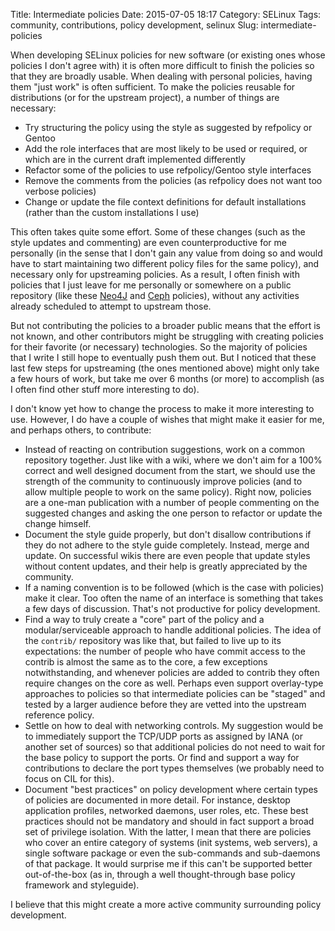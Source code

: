 Title: Intermediate policies
Date: 2015-07-05 18:17
Category: SELinux
Tags: community, contributions, policy development, selinux
Slug: intermediate-policies

When developing SELinux policies for new software (or existing ones
whose policies I don't agree with) it is often more difficult to finish
the policies so that they are broadly usable. When dealing with personal
policies, having them "just work" is often sufficient. To make the
policies reusable for distributions (or for the upstream project), a
number of things are necessary:

-   Try structuring the policy using the style as suggested by refpolicy
    or Gentoo
-   Add the role interfaces that are most likely to be used or required,
    or which are in the current draft implemented differently
-   Refactor some of the policies to use refpolicy/Gentoo style
    interfaces
-   Remove the comments from the policies (as refpolicy does not want
    too verbose policies)
-   Change or update the file context definitions for default
    installations (rather than the custom installations I use)

<!-- PELICAN_END_SUMMARY -->

This often takes quite some effort. Some of these changes (such as the
style updates and commenting) are even counterproductive for me
personally (in the sense that I don't gain any value from doing so and
would have to start maintaining two different policy files for the same
policy), and necessary only for upstreaming policies. As a result, I
often finish with policies that I just leave for me personally or
somewhere on a public repository (like these
[Neo4J](https://github.com/sjvermeu/small.coding/tree/master/selinux-modules/neo4j)
and
[Ceph](https://github.com/sjvermeu/small.coding/tree/master/selinux-modules/ceph)
policies), without any activities already scheduled to attempt to
upstream those.

But not contributing the policies to a broader public means that the
effort is not known, and other contributors might be struggling with
creating policies for their favorite (or necessary) technologies. So the
majority of policies that I write I still hope to eventually push them
out. But I noticed that these last few steps for upstreaming (the ones
mentioned above) might only take a few hours of work, but take me over 6
months (or more) to accomplish (as I often find other stuff more
interesting to do).

I don't know yet how to change the process to make it more interesting
to use. However, I do have a couple of wishes that might make it easier
for me, and perhaps others, to contribute:

-   Instead of reacting on contribution suggestions, work on a common
    repository together. Just like with a wiki, where we don't aim for a
    100% correct and well designed document from the start, we should
    use the strength of the community to continuously improve policies
    (and to allow multiple people to work on the same policy). Right
    now, policies are a one-man publication with a number of people
    commenting on the suggested changes and asking the one person to
    refactor or update the change himself.
-   Document the style guide properly, but don't disallow contributions
    if they do not adhere to the style guide completely. Instead, merge
    and update. On successful wikis there are even people that update
    styles without content updates, and their help is greatly
    appreciated by the community.
-   If a naming convention is to be followed (which is the case
    with policies) make it clear. Too often the name of an interface is
    something that takes a few days of discussion. That's not productive
    for policy development.
-   Find a way to truly create a "core" part of the policy and a
    modular/serviceable approach to handle additional policies. The idea
    of the `contrib/` repository was like that, but failed to live up to
    its expectations: the number of people who have commit access to the
    contrib is almost the same as to the core, a few exceptions
    notwithstanding, and whenever policies are added to contrib they
    often require changes on the core as well. Perhaps even support
    overlay-type approaches to policies so that intermediate policies
    can be "staged" and tested by a larger audience before they are
    vetted into the upstream reference policy.
-   Settle on how to deal with networking controls. My suggestion would
    be to immediately support the TCP/UDP ports as assigned by IANA (or
    another set of sources) so that additional policies do not need to
    wait for the base policy to support the ports. Or find and support a
    way for contributions to declare the port types themselves (we
    probably need to focus on CIL for this).
-   Document "best practices" on policy development where certain types
    of policies are documented in more detail. For instance, desktop
    application profiles, networked daemons, user roles, etc. These best
    practices should not be mandatory and should in fact support a broad
    set of privilege isolation. With the latter, I mean that there are
    policies who cover an entire category of systems (init systems, web
    servers), a single software package or even the sub-commands and
    sub-daemons of that package. It would surprise me if this can't be
    supported better out-of-the-box (as in, through a well
    thought-through base policy framework and styleguide).

I believe that this might create a more active community surrounding
policy development.
